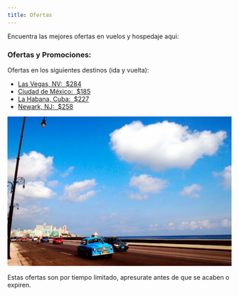 ```yaml
---
title: Ofertas
---
```


Encuentra las mejores ofertas en vuelos y hospedaje aqui:

### Ofertas y Promociones:

Ofertas en los siguientes destinos (ida y vuelta):

* [Las Vegas, NV:  $284](http://bit.ly/2VcyQqi)
* [Ciudad de México:  $185](http://bit.ly/2PU5oEj)
* [La Habana, Cuba:  $227](http://bit.ly/2WE8n6J)
* [Newark, NJ:  $258](http://bit.ly/2H9I56M)

![la habana](./photo-1465070845512-2b2dbdc6df66.jpeg)

Estas ofertas son por tiempo limitado, apresurate antes de que se acaben o expiren.
